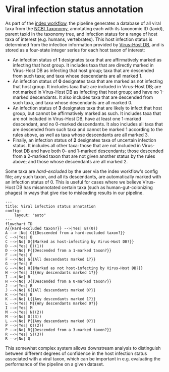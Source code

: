 # Viral infection status annotation

As part of the [index workflow](./index.md), the pipeline generates a database of all viral taxa from the [NCBI Taxonomy](https://www.ncbi.nlm.nih.gov/taxonomy), annotating each with its taxonomic ID (taxid), parent taxid in the taxonomy tree, and infection status for a range of host taxa of interest (e.g. humans, vertebrates). This host infection status is determined from the infection information provided by [Virus-Host DB](https://www.genome.jp/virushostdb/), and is stored as a four-state integer series for each host taxon of interest:

- An infection status of **1** designates taxa that are affirmatively marked as infecting that host group. It includes taxa that are directly marked in Virus-Host DB as infecting that host group; taxa that are descended from such taxa; and taxa whose descendants are all marked 1.
- An infection status of **0** designates taxa that are marked as not infecting that host group. It includes taxa that: are included in Virus-Host DB; are not marked in Virus-Host DB as infecting that host group; and have no 1-marked descendants. It also includes taxa that are descended from such taxa, and taxa whose descendants are all marked 0.
- An infection status of **3** designates taxa that are likely to infect that host group, but cannot be affirmatively marked as such. It includes taxa that are not included in Virus-Host DB, have at least one 1-marked descendant, and no 0-marked descendants. It also includes all taxa that are descended from such taxa and cannot be marked 1 according to the rules above, as well as taxa whose descendants are all marked 3.
- Finally, an infection status of **2** designates taxa of uncertain infection status. It includes all other taxa: those that are not included in Virus-Host DB and have both 0- and 1-marked descendants; those descended from a 2-marked taxon that are not given another status by the rules above; and those whose descendants are all marked 2.

Some taxa are *hard-excluded* by the user via the index workflow's config file; any such taxon, and all its descendants, are automatically marked with an infection status of 0. This is useful for cases where we believe Virus-Host DB has misannotated certain taxa (such as human-gut-colonizing phages) in ways that give rise to misleading results in our pipeline.

```mermaid
---
title: Viral infection status annotation
config:
    layout: "auto"
---
flowchart TD
A{{Hard-excluded taxon?}} -->|Yes| B((0))
A --> |No| C{{Descended from a hard-excluded taxon?}}
C -->|Yes| B
C -->|No| D{{Marked as host-infecting by Virus-Host DB?}}
D -->|Yes| E((1))
D -->|No| F{{Descended from a 1-marked taxon?}}
F -->|Yes| E
F -->|No| G{{All descendants marked 1?}}
G -->|Yes| E
G -->|No| H{{Marked as not host-infecting by Virus-Host DB?}}
H -->|Yes| I{{Any descendants marked 1?}}
I -->|No| B
H -->|No| J{{Descended from a 0-marked taxon?}}
J -->|Yes| B
J -->|No| K{{All descendants marked 0?}}
K -->|Yes| B
K -->|No| L{{Any descendants marked 1?}}
L -->|Yes| M{{Any descendants marked 0?}}
I -->|Yes| M
M -->|Yes| N((2))
M -->|No| O((3))
L -->|No| P{{Any descendants marked 0?}}
P -->|Yes| Q((2))
P -->|No| R{{Descended from a 3-marked taxon?}}
R -->|Yes| S((3))
R -->|No| Q
```

This somewhat complex system allows downstream analysis to distinguish between different degrees of confidence in the host infection status associated with a viral taxon, which can be important in e.g. evaluating the performance of the pipeline on a given dataset.
